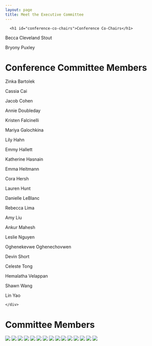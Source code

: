 ```yaml
---
layout: page
title: Meet the Executive Committee
---
```


<link rel="stylesheet" type="text/css" href="/assets/css/grid.css">


<div class=" container-md " role="main">
  <div class="row">
    <!-- <div class=" col-xl-8 offset-xl-2 col-lg-10 offset-lg-1 "> -->
    <div class=" col ">
      

      <h1 id="conference-co-chairs">Conference Co-Chairs</h1>
<p>Becca Cleveland Stout</p>

<p>Bryony Puxley</p>

<h1 id="conference-committee-members">Conference Committee Members</h1>
<p>Zinka Bartolek</p>

<p>Cassia Cai</p>

<p>Jacob Cohen</p>

<p>Annie Doubleday</p>

<p>Kristen Falcinelli</p>

<p>Mariya Galochkina</p>

<p>Lily Hahn</p>

<p>Emmy Hallett</p>

<p>Katherine Hasnain</p>

<p>Emma Heitmann</p>

<p>Cora Hersh</p>

<p>Lauren Hunt</p>

<p>Danielle LeBlanc</p>

<p>Rebecca Lima</p>

<p>Amy Liu</p>

<p>Ankur Mahesh</p>

<p>Leslie Nguyen</p>

<p>Oghenekevwe Oghenechovwen</p>

<p>Devin Short</p>

<p>Celeste Tong</p>

<p>Hemalatha Velappan</p>

<p>Shawn Wang</p>

<p>Lin Yao</p> 

    </div>
  </div>
</div>

<div class="container-fluid">
    <h1>Committee Members</h1>
<div class="myGallery">
  <img src="/assets/img/headshots/Puxley_Bryony.jpeg" />
  <img src="/assets/img/headshots/Cassia Cai.jpg" />
  <img src="/assets/img/headshots/Emma Heitmann.jpg" />
  <img src="/assets/img/headshots/Hemalatha_Velappan_2.jpg" />
  <img src="/assets/img/headshots/Katherine Hasnain profile pic (2).JPG" />
  <img src="/assets/img/headshots/Kristen Falcinelli.jpg" />
  <img src="/assets/img/headshots/LeBlanc_Danielle.jpeg" />
  <img src="/assets/img/headshots/Amy Liu.DNG" />
  <img src="/assets/img/headshots/Doubleday_Annie2..JPG" />
  <img src="/assets/img/headshots/Emmy_Hallett.JPG" />
  <img src="/assets/img/headshots/lhahn.JPG" />
  <img src="/assets/img/headshots/Lin_Yao.jpg" />
  <img src="/assets/img/headshots/Mahesh_Ankur-GCC Cropped.jpg" />
  <img src="/assets/img/headshots/Oghenekevwe_Oghenechovwen.jpeg" />
  <img src="/assets/img/headshots/RebeccaLima.jpg" />